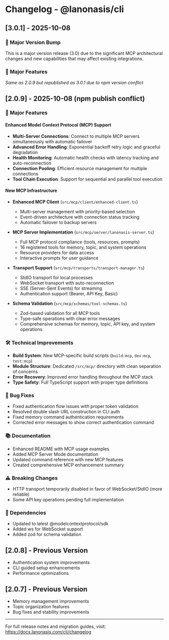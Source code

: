 # Changelog - @lanonasis/cli

## [3.0.1] - 2025-10-08

### 🚀 Major Version Bump
This is a major version release (3.0) due to the significant MCP architectural changes and new capabilities that may affect existing integrations.

### 🎉 Major Features
*Same as 2.0.9 but republished as 3.0.1 due to npm version conflict*

## [2.0.9] - 2025-10-08 (npm publish conflict)

### 🎉 Major Features

#### Enhanced Model Context Protocol (MCP) Support
- **Multi-Server Connections**: Connect to multiple MCP servers simultaneously with automatic failover
- **Advanced Error Handling**: Exponential backoff retry logic and graceful degradation  
- **Health Monitoring**: Automatic health checks with latency tracking and auto-reconnection
- **Connection Pooling**: Efficient resource management for multiple connections
- **Tool Chain Execution**: Support for sequential and parallel tool execution

#### New MCP Infrastructure
- **Enhanced MCP Client** (`src/mcp/client/enhanced-client.ts`)
  - Multi-server management with priority-based selection
  - Event-driven architecture with connection status tracking
  - Automatic failover to backup servers

- **MCP Server Implementation** (`src/mcp/server/lanonasis-server.ts`)
  - Full MCP protocol compliance (tools, resources, prompts)
  - 16 registered tools for memory, topic, and system operations
  - Resource providers for data access
  - Interactive prompts for user guidance

- **Transport Support** (`src/mcp/transports/transport-manager.ts`)
  - StdIO transport for local processes
  - WebSocket transport with auto-reconnection
  - SSE (Server-Sent Events) for streaming
  - Authentication support (Bearer, API Key, Basic)

- **Schema Validation** (`src/mcp/schemas/tool-schemas.ts`)
  - Zod-based validation for all MCP tools
  - Type-safe operations with clear error messages
  - Comprehensive schemas for memory, topic, API key, and system operations

### 🛠 Technical Improvements
- **Build System**: New MCP-specific build scripts (`build:mcp`, `dev:mcp`, `test:mcp`)
- **Module Structure**: Dedicated `/src/mcp/` directory with clean separation of concerns
- **Error Recovery**: Improved error handling throughout the MCP stack
- **Type Safety**: Full TypeScript support with proper type definitions

### 🐛 Bug Fixes
- Fixed authentication flow issues with proper token validation
- Resolved double slash URL construction in CLI auth
- Fixed memory command authentication requirements
- Corrected error messages to show correct authentication command

### 📚 Documentation
- Enhanced README with MCP usage examples
- Added MCP Server Mode documentation
- Updated command reference with new MCP features
- Created comprehensive MCP enhancement summary

### ⚠️ Breaking Changes
- HTTP transport temporarily disabled in favor of WebSocket/StdIO (more reliable)
- Some API key operations pending full implementation

### 🔄 Dependencies
- Updated to latest @modelcontextprotocol/sdk
- Added ws for WebSocket support
- Added zod for schema validation

## [2.0.8] - Previous Version
- Authentication system improvements
- CLI guided setup enhancements
- Performance optimizations

## [2.0.7] - Previous Version
- Memory management improvements
- Topic organization features
- Bug fixes and stability improvements

---

For full release notes and migration guides, visit: https://docs.lanonasis.com/cli/changelog
